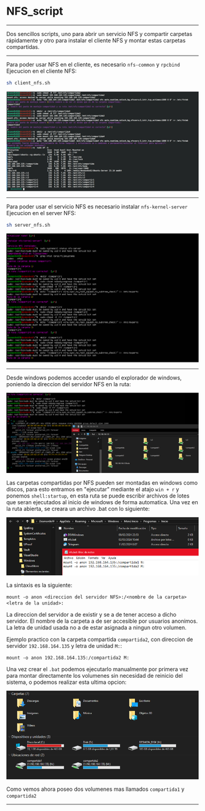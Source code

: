 # NFS_script

----

Dos sencillos scripts, uno para abrir un servicio NFS y compartir carpetas rápidamente y otro para instalar el cliente NFS y montar estas carpetas compartidas.

----
Para poder usar NFS en el cliente, es necesario `nfs-common` y `rpcbind`
Ejecucion en el cliente NFS:

```bash
sh client_nfs.sh
```

![Alt text](./img/client.jpg)


-----

Para poder usar el servicio NFS es necesario instalar `nfs-kernel-server`
Ejecucion en el server NFS:

```bash
sh server_nfs.sh
```

![Alt text](./img/server.png)

-----

Desde windows podemos acceder usando el explorador de windows, poniendo la direccion del servidor NFS en la ruta:

![Alt text](./img/access_from_windows.png)

Las carpetas compartidas por NFS pueden ser montadas en windows como discos, para esto entramos en "ejecutar" mediante el atajo `win + r` y ponemos `shell:startup`, en esta ruta se puede escribir archivos de lotes que seran ejecutados al inicio de windows de forma automatica.
Una vez en la ruta abierta, se creara un archivo .bat con lo siguiente:

![Alt text](./img/access_from_windows2.png)

La sintaxis es la siguiente:
```batch
mount -o anon <direccion del servidor NFS>:/<nombre de la carpeta> <letra de la unidad>:
```
La direccion del servidor a de existir y se a de tener acceso a dicho servidor. El nombre de la carpeta a de ser accesible por usuarios anonimos. La letra de unidad usada no a de estar asignada a ningun otro volumen.

Ejemplo practico con la carpeta compartida `compartida2`, con direccion de servidor `192.168.164.135` y letra de unidad `M:`:
```batch
mount -o anon 192.168.164.135:/compartida2 M:
```

Una vez crear el `.bat` podemos ejecutarlo manualmente por primera vez para montar directamente los volumenes sin necesidad de reinicio del sistema, o podemos realizar esta ultima opcion:

![Alt text](./img/access_from_windows3.png)

Como vemos ahora poseo dos volumenes mas llamados `compartida1` y `compartida2`

----
